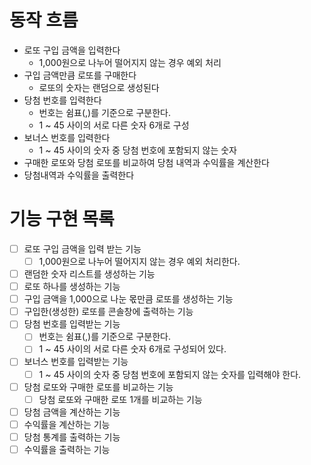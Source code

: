 # 동작 흐름
- 로또 구입 금액을 입력한다
  - 1,000원으로 나누어 떨어지지 않는 경우 예외 처리
- 구입 금액만큼 로또를 구매한다
  - 로또의 숫자는 랜덤으로 생성된다
- 당첨 번호를 입력한다
  - 번호는 쉼표(,)를 기준으로 구분한다.
  - 1 ~ 45 사이의 서로 다른 숫자 6개로 구성
- 보너스 번호를 입력한다
  - 1 ~ 45 사이의 숫자 중 당첨 번호에 포함되지 않는 숫자
- 구매한 로또와 당첨 로또를 비교하여 당첨 내역과 수익률을 계산한다
- 당첨내역과 수익률을 출력한다

# 기능 구현 목록
- [ ] 로또 구입 금액을 입력 받는 기능
  - [ ] 1,000원으로 나누어 떨어지지 않는 경우 예외 처리한다.
- [ ] 랜덤한 숫자 리스트를 생성하는 기능
- [ ] 로또 하나를 생성하는 기능
- [ ] 구입 금액을 1,000으로 나눈 몫만큼 로또를 생성하는 기능
- [ ] 구입한(생성한) 로또를 콘솔창에 출력하는 기능
- [ ] 당첨 번호를 입력받는 기능
  - [ ] 번호는 쉼표(,)를 기준으로 구분한다.
  - [ ] 1 ~ 45 사이의 서로 다른 숫자 6개로 구성되어 있다.
- [ ] 보너스 번호를 입력받는 기능
  - [ ] 1 ~ 45 사이의 숫자 중 당첨 번호에 포함되지 않는 숫자를 입력해야 한다.
- [ ] 당첨 로또와 구매한 로또를 비교하는 기능
  - [ ] 당첨 로또와 구매한 로또 1개를 비교하는 기능
- [ ] 당첨 금액을 계산하는 기능
- [ ] 수익률을 계산하는 기능
- [ ] 당첨 통계를 출력하는 기능
- [ ] 수익률을 출력하는 기능
